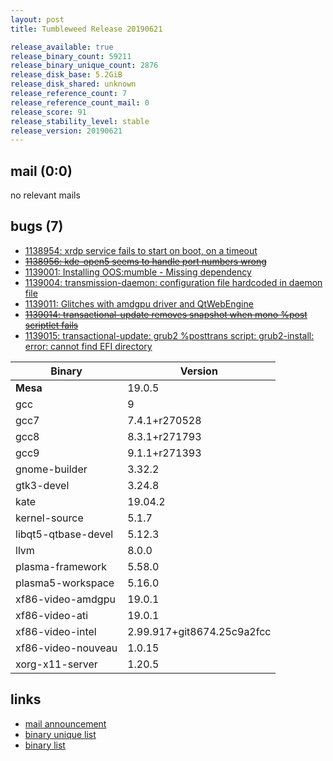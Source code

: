 ```yaml
---
layout: post
title: Tumbleweed Release 20190621

release_available: true
release_binary_count: 59211
release_binary_unique_count: 2876
release_disk_base: 5.2GiB
release_disk_shared: unknown
release_reference_count: 7
release_reference_count_mail: 0
release_score: 91
release_stability_level: stable
release_version: 20190621
---
```


## mail (0:0)

no relevant mails

## bugs (7)

<!--more-->

- [1138954: xrdp service fails to start on boot, on a timeout](https://bugzilla.opensuse.org/show_bug.cgi?id=1138954)
- ~~[1138956: kde-open5 seems to handle port numbers wrong](https://bugzilla.opensuse.org/show_bug.cgi?id=1138956)~~
- [1139001: Installing OOS:mumble - Missing dependency](https://bugzilla.opensuse.org/show_bug.cgi?id=1139001)
- [1139004: transmission-daemon: configuration file hardcoded in daemon file](https://bugzilla.opensuse.org/show_bug.cgi?id=1139004)
- [1139011: Glitches with amdgpu driver and QtWebEngine](https://bugzilla.opensuse.org/show_bug.cgi?id=1139011)
- ~~[1139014: transactional-update removes snapshot when mono %post scriptlet fails](https://bugzilla.opensuse.org/show_bug.cgi?id=1139014)~~
- [1139015: transactional-update: grub2 %posttrans script: grub2-install: error: cannot find EFI directory](https://bugzilla.opensuse.org/show_bug.cgi?id=1139015)

Binary | Version
--- | ---
**Mesa** | 19.0.5
gcc | 9
gcc7 | 7.4.1+r270528
gcc8 | 8.3.1+r271793
gcc9 | 9.1.1+r271393
gnome-builder | 3.32.2
gtk3-devel | 3.24.8
kate | 19.04.2
kernel-source | 5.1.7
libqt5-qtbase-devel | 5.12.3
llvm | 8.0.0
plasma-framework | 5.58.0
plasma5-workspace | 5.16.0
xf86-video-amdgpu | 19.0.1
xf86-video-ati | 19.0.1
xf86-video-intel | 2.99.917+git8674.25c9a2fcc
xf86-video-nouveau | 1.0.15
xorg-x11-server | 1.20.5

## links

- [mail announcement](https://lists.opensuse.org/opensuse-factory/2019-06/msg00311.html)
- [binary unique list](http://download.opensuse.org/history/20190621/rpm.unique.list)
- [binary list](http://download.opensuse.org/history/20190621/rpm.list)
